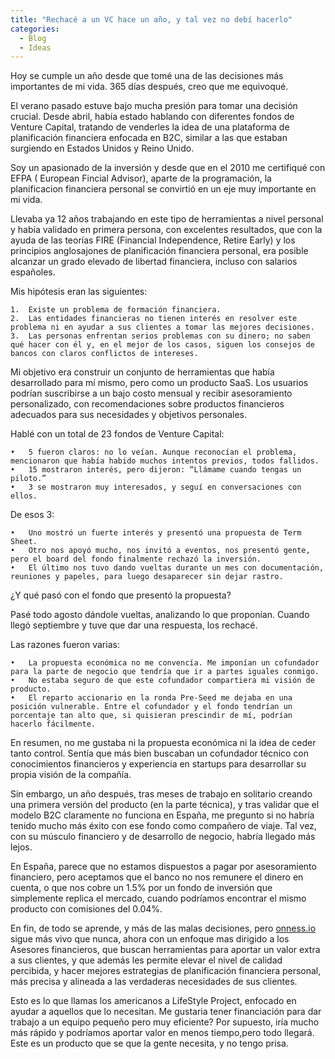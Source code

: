 ```yaml
---
title: "Rechacé a un VC hace un año, y tal vez no debí hacerlo"
categories:
  - Blog
  - Ideas
---
```




Hoy se cumple un año desde que tomé una de las decisiones más importantes de mi vida. 365 días después, creo que me equivoqué.

El verano pasado estuve bajo mucha presión para tomar una decisión crucial. Desde abril, había estado hablando con diferentes fondos de Venture Capital, tratando de venderles la idea de una plataforma de planificación financiera enfocada en B2C, similar a las que estaban surgiendo en Estados Unidos y Reino Unido.


Soy un apasionado de la inversión y desde que en el 2010 me certifiqué con  EFPA ( European Fincial Advisor),
aparte de la programación, la planificacion financiera personal se convirtió en un eje muy importante en mi vida.

Llevaba ya 12 años trabajando en este tipo de herramientas a nivel personal y había validado en primera persona, con excelentes resultados, que con la ayuda de las teorías FIRE (Financial Independence, Retire Early) y los principios anglosajones de planificación financiera personal, era posible alcanzar un grado elevado de libertad financiera, incluso con salarios españoles.

Mis hipótesis eran las siguientes:

	1.	Existe un problema de formación financiera.
	2.	Las entidades financieras no tienen interés en resolver este problema ni en ayudar a sus clientes a tomar las mejores decisiones.
	3.	Las personas enfrentan serios problemas con su dinero; no saben qué hacer con él y, en el mejor de los casos, siguen los consejos de bancos con claros conflictos de intereses.

Mi objetivo era construir un conjunto de herramientas que había desarrollado para mí mismo, pero como un producto SaaS. Los usuarios podrían suscribirse a un bajo costo mensual y recibir asesoramiento personalizado, con recomendaciones sobre productos financieros adecuados para sus necesidades y objetivos personales.

Hablé con un total de 23 fondos de Venture Capital:

	•	5 fueron claros: no lo veían. Aunque reconocían el problema, mencionaron que había habido muchos intentos previos, todos fallidos.
	•	15 mostraron interés, pero dijeron: “Llámame cuando tengas un piloto.”
	•	3 se mostraron muy interesados, y seguí en conversaciones con ellos.

De esos 3:

	•	Uno mostró un fuerte interés y presentó una propuesta de Term Sheet.
	•	Otro nos apoyó mucho, nos invitó a eventos, nos presentó gente, pero el board del fondo finalmente rechazó la inversión.
	•	El último nos tuvo dando vueltas durante un mes con documentación, reuniones y papeles, para luego desaparecer sin dejar rastro.

¿Y qué pasó con el fondo que presentó la propuesta?

Pasé todo agosto dándole vueltas, analizando lo que proponían. Cuando llegó septiembre y tuve que dar una respuesta, los rechacé.

Las razones fueron varias:

	•	La propuesta económica no me convencía. Me imponían un cofundador para la parte de negocio que tendría que ir a partes iguales conmigo.
	•	No estaba seguro de que este cofundador compartiera mi visión de producto.
	•	El reparto accionario en la ronda Pre-Seed me dejaba en una posición vulnerable. Entre el cofundador y el fondo tendrían un porcentaje tan alto que, si quisieran prescindir de mí, podrían hacerlo fácilmente.

En resumen, no me gustaba ni la propuesta económica ni la idea de ceder tanto control. Sentía que más bien buscaban un cofundador técnico con conocimientos financieros y experiencia en startups para desarrollar su propia visión de la compañía.

Sin embargo, un año después, tras meses de trabajo en solitario creando una primera versión del producto (en la parte técnica), y tras validar que el modelo B2C claramente no funciona en España, me pregunto si no habría tenido mucho más éxito con ese fondo como compañero de viaje. Tal vez, con su músculo financiero y de desarrollo de negocio, habría llegado más lejos.

En España, parece que no estamos dispuestos a pagar por asesoramiento financiero, pero aceptamos que el banco no nos remunere el dinero en cuenta, o que nos cobre un 1.5% por un fondo de inversión que simplemente replica el mercado, cuando podríamos encontrar el mismo producto con comisiones del 0.04%.

En fin, de todo se aprende, y más de las malas decisiones, pero [onness.io](https://onness.io) sigue más vivo que nunca, ahora con un enfoque mas dirigido a los Asesores
financieros, que buscan herramientas para aportar un valor extra a sus clientes, y que además les permite elevar el nivel de calidad percibida, y hacer mejores estrategias
de planificación financiera personal, más precisa y alineada a las verdaderas necesidades de sus clientes.

Esto es lo que llamas los americanos a LifeStyle Project, enfocado en ayudar a aquellos que lo necesitan.
Me gustaria tener financiación para dar trabajo a un equipo pequeño pero muy eficiente? Por supuesto, iría mucho
más rápido y podríamos aportar valor en menos tiempo,pero todo llegará. Este es un producto que se que la gente necesita, y no tengo prisa.
